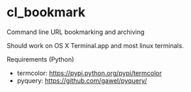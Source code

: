 # cl_bookmark
Command line URL bookmarking and archiving

Should work on OS X Terminal.app and most linux terminals.

Requirements (Python)
* termcolor: https://pypi.python.org/pypi/termcolor
* pyquery: https://github.com/gawel/pyquery/

